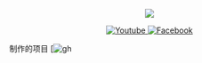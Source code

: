 <p align="center"><img src="https://github-readme-stats-one-bice.vercel.app/api/top-langs/?username=Laomao1104&langs_count=20&layout=compact&role=OWNER&theme=radical"></p>
<p align="center">

  <a href="https://youtube.com/@laomao178" target="_blank">
    <img src="https://img.shields.io/badge/youtube-%231877F2.svg?&style=for-the-badge&logo=youtube&logoColor=white&color=071A2C" alt="Youtube"/>
  </a>
  <a    href="https://www.facebook.com/laomao1951070962" target="_blank">
    <img src="https://img.shields.io/badge/facebook-%231877F2.svg?&style=for-the-badge&logo=facebook&logoColor=white&color=071A2C" alt="Facebook"/>
  </a>
</p>

制作的项目
[![gh](https://github-readme-stats.vercel.app/api/pin/?username=laomao1104&repo=github-readme-stats)

